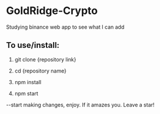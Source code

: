 # GoldRidge-Crypto
Studying binance web app to see what I can add


## To use/install:

1. git clone {repository link}

2. cd {repository name}

3. npm install

4. npm start

--start making changes, enjoy. If it amazes you. Leave a star! 
